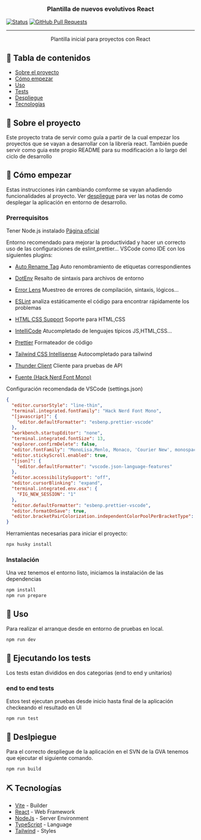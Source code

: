 <h3 align="center">Plantilla de nuevos evolutivos React</h3>

<p align="center">

[![Status](https://img.shields.io/badge/status-active-success.svg)]()
[![GitHub Pull Requests](https://img.shields.io/github/issues-pr/kylelobo/The-Documentation-Compendium.svg)](https://github.com/kylelobo/The-Documentation-Compendium/pulls)

</p>

---

<p align="center"> Plantilla inicial para proyectos con React
    <br> 
</p>

## 📝 Tabla de contenidos

- [Sobre el proyecto](#about)
- [Cómo empezar](#getting_started)
- [Uso](#usage)
- [Tests](#tests)
- [Despliegue](#deployment)
- [Tecnologías](#built_using)

## 🧐 Sobre el proyecto <a name = "about"></a>

Este proyecto trata de servir como guía a partir de la cual empezar los
proyectos que se vayan a desarrollar con la librería react. También
puede servir como guia este propio README para su modificación a lo largo del
ciclo de desarrollo

## 🏁 Cómo empezar <a name = "getting_started"></a>

Estas instrucciones irán cambiando comforme se vayan añadiendo funcionalidades
al proyecto. Ver [despliegue](#deployment) para ver las notas de como desplegar
la aplicación en entorno de desarrollo.

### Prerrequisitos

Tener Node.js instalado [Página oficial](https://nodejs.org/en/)

Entorno recomendado para mejorar la productividad y hacer un correcto uso de las
configuraciones de eslint,prettier... VSCode como IDE con los siguientes
plugins:

- [Auto Rename Tag](https://marketplace.visualstudio.com/items?itemName=formulahendry.auto-rename-tag)
  Auto renombramiento de etiquetas correspondientes
- [DotEnv](https://marketplace.visualstudio.com/items?itemName=mikestead.dotenv)
  Resalto de sintaxis para archivos de entorno
- [Error Lens](https://marketplace.visualstudio.com/items?itemName=usernamehw.errorlens)
  Muestreo de errores de compilación, sintaxis, lógicos...
- [ESLint](https://marketplace.visualstudio.com/items?itemName=dbaeumer.vscode-eslint)
  analiza estáticamente el código para encontrar rápidamente los problemas
- [HTML CSS Support](https://marketplace.visualstudio.com/items?itemName=ecmel.vscode-html-css)
  Soporte para HTML,CSS
- [IntelliCode](https://marketplace.visualstudio.com/items?itemName=VisualStudioExptTeam.vscodeintellicode)
  Atucompletado de lenguajes típicos JS,HTML,CSS...
- [Prettier](https://marketplace.visualstudio.com/items?itemName=esbenp.prettier-vscode)
  Formateador de código
- [Tailwind CSS Intellisense](https://marketplace.visualstudio.com/items?itemName=bradlc.vscode-tailwindcss)
  Autocompletado para tailwind
- [Thunder Client](https://marketplace.visualstudio.com/items?itemName=rangav.vscode-thunder-client)
  Cliente para pruebas de API

- [Fuente (Hack Nerd Font Mono)](https://github.com/ryanoasis/nerd-fonts)

Configuración recomendada de VSCode (settings.json)

```json
{
  "editor.cursorStyle": "line-thin",
  "terminal.integrated.fontFamily": "Hack Nerd Font Mono",
  "[javascript]": {
    "editor.defaultFormatter": "esbenp.prettier-vscode"
  },
  "workbench.startupEditor": "none",
  "terminal.integrated.fontSize": 13,
  "explorer.confirmDelete": false,
  "editor.fontFamily": "MonoLisa,Menlo, Monaco, 'Courier New', monospace",
  "editor.stickyScroll.enabled": true,
  "[json]": {
    "editor.defaultFormatter": "vscode.json-language-features"
  },
  "editor.accessibilitySupport": "off",
  "editor.cursorBlinking": "expand",
  "terminal.integrated.env.osx": {
    "FIG_NEW_SESSION": "1"
  },
  "editor.defaultFormatter": "esbenp.prettier-vscode",
  "editor.formatOnSave": true,
  "editor.bracketPairColorization.independentColorPoolPerBracketType": true
}
```

Herramientas necesarias para iniciar el proyecto:

```sh
npx husky install
```

### Instalación

Una vez tenemos el entorno listo, iniciamos la instalación de las dependencias

```sh
npm install
npm run prepare
```

## 🎈 Uso <a name="usage"></a>

Para realizar el arranque desde en entorno de pruebas en local.

```sh
npm run dev
```

## 🔧 Ejecutando los tests <a name = "tests"></a>

Los tests estan divididos en dos categorias (end to end y unitarios)

### end to end tests

Estos test ejecutan pruebas desde inicio hasta final de la aplicación checkeando
el resultado en UI

```sh
npm run test
```

## 🚀 Deslpiegue <a name = "deployment"></a>

Para el correcto despliegue de la aplicación en el SVN de la GVA tenemos que
ejecutar el siguiente comando.

```sh
npm run build
```

## ⛏️ Tecnologías <a name = "built_using"></a>

- [Vite](https://vitejs.dev/) - Builder
- [React](https://reactjs.org/) - Web Framework
- [NodeJs](https://nodejs.org/en/) - Server Environment
- [TypeScript](https://www.typescriptlang.org/) - Language
- [Tailwind](https://tailwindcss.com/) - Styles
